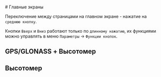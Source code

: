 <div style="page-break-after: always; visibility: hidden">
\pagebreak
</div>
# Главные экраны

Переключение между страницами на главном экране - нажатие на `среднюю кнопку`.

Кнопки `Вверх` и `Вниз` работают только по `длинному нажатию`, их функциями можно управлять в меню `Параметры` -> `Функции кнопок`.


## GPS/GLONASS + Высотомер




## Высотомер

